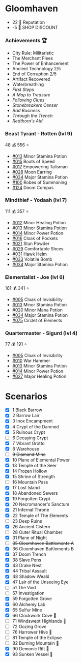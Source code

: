 # Gloomhaven
- 22 :crown: Reputation
- -5 :convenience_store: SHOP DISCOUNT

### Achievements :trophy:
- City Rule: Militaristic
- The Merchant Flees
- The Power of Enhancement
- Ancient Technology 2/5
- End of Corruption 2/5
- Artifact Recovered
- Waterbreathing
- *First Steps*
- *A Map to Treasure*
- *Following Clues*
- *Stonebreakers Censer*
- *Bad Business*
- *Through the Trench*
- *Redthorn's Aid*

### Beast Tyrant - Rotten (lvl 9)
48 :moneybag:
556 :star:
- [#013](https://gloomhavendb.com/items/13) Minor Stamina Potion
- [#015](https://gloomhavendb.com/items/15) Boots of Speed
- [#017](https://gloomhavendb.com/items/17) Empowering Talisman
- [#028](https://gloomhavendb.com/items/28) Moon Earring
- [#034](https://gloomhavendb.com/items/34) Major Stamina Potion
- [#100](https://gloomhavendb.com/items/100) Robes of Summoning
- [#124](https://gloomhavendb.com/items/124) Doom Compas

### Mindthief - Yodaah (lvl 7)
111 :moneybag:
357 :star:
- [#012](https://gloomhavendb.com/items/12) Minor Healing Potion
- [#013](https://gloomhavendb.com/items/13) Minor Stamina Potion
- [#014](https://gloomhavendb.com/items/14) Minor Power Potion
- [#016](https://gloomhavendb.com/items/16) Cloak of Pockets
- [#021](https://gloomhavendb.com/items/21) Stun Powder
- [#029](https://gloomhavendb.com/items/29) Comfortable Shoes
- [#031](https://gloomhavendb.com/items/31) Hawk Helm
- [#033](https://gloomhavendb.com/items/33) Volatile Bomb
- [#034](https://gloomhavendb.com/items/34) Major Stamina Potion

### Elementalist - Joe (lvl 6)
161 :moneybag:
341 :star:
- [#005](https://gloomhavendb.com/items/5) Cloak of Invisibility
- [#013](https://gloomhavendb.com/items/13) Minor Stamina Potion
- [#020](https://gloomhavendb.com/items/20) Minor Mana Potion
- [#034](https://gloomhavendb.com/items/34) Major Stamina Potion
- [#075](https://gloomhavendb.com/items/75) Circlet of Elements

### Quartermaster - Sigurd (lvl 4)
77 :moneybag:
191 :star:
- [#005](https://gloomhavendb.com/items/5) Cloak of Invisibility
- [#010](https://gloomhavendb.com/items/10) War Hammer
- [#013](https://gloomhavendb.com/items/13) Minor Stamina Potion
- [#014](https://gloomhavendb.com/items/14) Minor Power Potion
- [#027](https://gloomhavendb.com/items/27) Major Healing Potion

# Scenarios
- [x] 1 Black Barrow 
- [x] 2 Barrow Lair 
- [x] 3 Inox Encampment 
- [x] 4 Crypt of the Damned
- [x] 5 Ruinous Crypt
- [ ] 6 Decaying Crypt 
- [x] 7 Vibrant Grotto 
- [x] 8 Warehouse 
- [ ] ~~9 Diamond Mine~~
- [x] 10 Plane of Elemental Power
- [x] 13 Temple of the Seer 
- [x] 14 Frozen Hollow 
- [x] 15 Shrine of Strength 
- [ ] 16 Mountain Pass
- [x] 17 Lost Island
- [x] 18 Abandoned Sewers 
- [x] 19 Forgotten Crypt
- [x] 20 Necromancer's Sanctum 
- [x] 21 Infernal Throne
- [x] 22 Temple of The Elements
- [ ] 23 Deep Ruins
- [x] 26 Ancient Cistern
- [ ] 28 Outer Ritual Chamber
- [x] 31 Plane of Night
- [ ] ~~35 Gloomhaven Battlements A~~
- [x] 36 Gloomhaven Battlements B
- [x] 37 Doom Trench
- [x] 38 Slave Pens
- [x] 43 Drake Nest
- [x] 44 Tribal Assault
- [x] 48 Shadow Weald
- [x] 47 Lair of the Unseeing Eye
- [ ] 51 The Void
- [ ] 57 Investigation
- [x] 59 Forgotten Grove
- [x] 60 Alchemy Lab
- [x] 65 Sulfur Mine 
- [x] 66 Clockwork Cove :gift:
- [ ] 71 Windswept Highlands :gift:
- [ ] 72 Oozing Grove
- [ ] 76 Harrower Hive :muscle:
- [ ] 81 Temple of the Eclipse
- [ ] 82 Burning Mountain :gift:
- [x] 90 Demonic Rift :gift:
- [x] 93 Sunken Vessel :gift:

